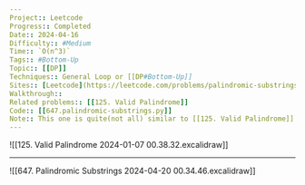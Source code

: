 ```yaml
---
Project:: Leetcode
Progress:: Completed
Date:: 2024-04-16
Difficulty:: #Medium 
Time:: `O(n^3)`
Tags:: #Bottom-Up 
Topic:: [[DP]]
Techniques:: General Loop or [[DP#Bottom-Up]]
Sites:: [Leetcode](https://leetcode.com/problems/palindromic-substrings/)
Walkthrough:: 
Related problems:: [[125. Valid Palindrome]]
Code:: [[647.palindromic-substrings.py]]
Note:: This one is quite(not all) similar to [[125. Valid Palindrome]] but instead of running from bound to middle, it's middle to the bound(OLD version)
---
```


![[125. Valid Palindrome 2024-01-07 00.38.32.excalidraw]]

---

![[647. Palindromic Substrings 2024-04-20 00.34.46.excalidraw]]